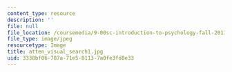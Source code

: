 ```yaml
---
content_type: resource
description: ''
file: null
file_location: /coursemedia/9-00sc-introduction-to-psychology-fall-2011/3338bf06787a71e581137a0fe3fd8e33_atten_visual_search1.jpg
file_type: image/jpeg
resourcetype: Image
title: atten_visual_search1.jpg
uid: 3338bf06-787a-71e5-8113-7a0fe3fd8e33
---
```

